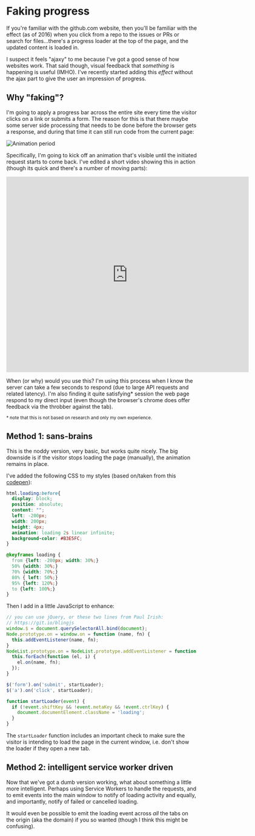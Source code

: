 # Faking progress

If you're familiar with the github.com website, then you'll be familiar with the effect (as of 2016) when you click from a repo to the issues or PRs or search for files…there's a progress loader at the top of the page, and the updated content is loaded in.

I suspect it feels "ajaxy" to me because I've got a good sense of how websites work. That said though, visual feedback that _something_ is happening is useful (IMHO). I've recently started adding this _effect_ without the ajax part to give the user an impression of progress.

<!--more-->

## Why "faking"?

I'm going to apply a progress bar across the entire site every time the visitor clicks on a link or submits a form. The reason for this is that there maybe some server side processing that needs to be done before the browser gets a response, and during that time it can still run code from the current page:

![Animation period](/images/anim-during-network.png)

Specifically, I'm going to kick off an animation that's visible until the initiated request starts to come back. I've edited a short video showing this in action (though its quick and there's a number of moving parts):

<iframe src="https://player.vimeo.com/video/195803457" width="640" height="515" frameborder="0" webkitallowfullscreen mozallowfullscreen allowfullscreen></iframe>

When (or why) would you use this? I'm using this process when I know the server can take a few seconds to respond (due to large API requests and related latency). I'm also finding it quite satisfying* session the web page respond to my direct input (even though the browser's chrome does offer feedback via the throbber against the tab).

<small>* note that this is not based on research and only my own experience.</small>

## Method 1: sans-brains

This is the noddy version, very basic, but works quite nicely. The big downside is if the visitor stops loading the page (manually), the animation remains in place.

I've added the following CSS to my styles (based on/taken from this [codepen](http://codepen.io/brunjo/pen/XJmbNz)):

```css
html.loading:before{
  display: block;
  position: absolute;
  content: "";
  left: -200px;
  width: 200px;
  height: 4px;
  animation: loading 2s linear infinite;
  background-color: #B3E5FC;
}

@keyframes loading {
  from {left: -200px; width: 30%;}
  50% {width: 30%;}
  70% {width: 70%;}
  80% { left: 50%;}
  95% {left: 120%;}
  to {left: 100%;}
}
```

Then I add in a little JavaScript to enhance:

```js
// you can use jQuery, or these two lines from Paul Irish:
// https://git.io/blingjs
window.$ = document.querySelectorAll.bind(document);
Node.prototype.on = window.on = function (name, fn) {
  this.addEventListener(name, fn);
}
NodeList.prototype.on = NodeList.prototype.addEventListener = function (name, fn) {
  this.forEach(function (el, i) {
    el.on(name, fn);
  });
}

$('form').on('submit', startLoader);
$('a').on('click', startLoader);

function startLoader(event) {
  if (!event.shiftKey && !event.metaKey && !event.ctrlKey) {
    document.documentElement.className = 'loading';
  }
}
```

The `startLoader` function includes an important check to make sure the visitor is intending to load the page in the current window, i.e. don't show the loader if they open a new tab.

## Method 2: intelligent service worker driven

Now that we've got a dumb version working, what about something a little more intelligent. Perhaps using Service Workers to handle the requests, and to emit events into the main window to notify of loading activity and equally, and importantly, notify of failed or cancelled loading.

It would even be possible to emit the loading event across _all_ the tabs on the origin (aka the domain) if you so wanted (though I think this might be confusing).


